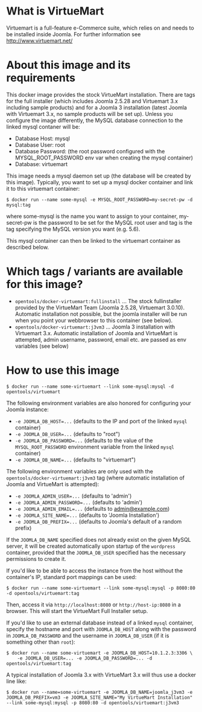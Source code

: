 # What is VirtueMart

Virtuemart is a full-feature e-Commerce suite, which relies on and needs to be installed inside Joomla. For further information see http://www.virtuemart.net/

# About this image and its requirements

This docker image provides the stock VirtueMart installation. There are tags for the full installer (which includes Joomla 2.5.28 and Virtuemart 3.x including sample products) and for a Joomla 3 installation (latest Joomla with Virtuemart 3.x, no sample products will be set up). 
Unless you configure the image differently, the MySQL database connection to the linked mysql contaner will be:
  - Database Host: mysql
  - Database User: root
  - Database Password: (the root password configured with the MYSQL_ROOT_PASSWORD env var when creating the mysql container)
  - Database: virtuemart

This image needs a mysql daemon set up (the database will be created by this image). Typically, you want to set up a mysql docker container and link it to this virtuemart container:

```console
$ docker run --name some-mysql -e MYSQL_ROOT_PASSWORD=my-secret-pw -d mysql:tag
```
where some-mysql is the name you want to assign to your container, my-secret-pw is the password to be set for the MySQL root user and tag is the tag specifying the MySQL version you want (e.g. 5.6).

This mysql container can then be linked to the virtuemart container as described below.

# Which tags / variants are available for this image?

  - `opentools/docker-virtuemart:fullinstall` ... The stock fullinstaller provided by the VirtueMart Team (Joomla 2.5.28, Virtuemart 3.0.10). Automatic installation not possible, but the joomla installer will be run when you point your webbrowser to this container (see below). 
  - `opentools/docker-virtuemart:j3vm3` ... Joomla 3 installation with Virtuemart 3.x. Automatic installation of Joomla and VirtueMart is attempted, admin username, password, email etc. are passed as env variables (see below)
# How to use this image


```console
$ docker run --name some-virtuemart --link some-mysql:mysql -d opentools/virtuemart
```

The following environment variables are also honored for configuring your Joomla instance:

-	`-e JOOMLA_DB_HOST=...` (defaults to the IP and port of the linked `mysql` container)
-	`-e JOOMLA_DB_USER=...` (defaults to "root")
-	`-e JOOMLA_DB_PASSWORD=...` (defaults to the value of the `MYSQL_ROOT_PASSWORD` environment variable from the linked `mysql` container)
-	`-e JOOMLA_DB_NAME=...` (defaults to "virtuemart")

The following environment variables are only used with the `opentools/docker-virtuemart:j3vm3` tag (where automatic installation of Joomla and VirtueMart is attempted):
-	`-e JOOMLA_ADMIN_USER=...` (defaults to 'admin')
-	`-e JOOMLA_ADMIN_PASSWORD=...` (defaults to 'admin')
-	`-e JOOMLA_ADMIN_EMAIL=...` (defaults to admin@example.com)
-	`-e JOOMLA_SITE_NAME=...` (defaults to 'Joomla Installation')
-	`-e JOOMLA_DB_PREFIX=...` (defaults to Joomla's default of a random prefix)

If the `JOOMLA_DB_NAME` specified does not already exist on the given MySQL server, it will be created automatically upon startup of the `wordpress` container, provided that the `JOOMLA_DB_USER` specified has the necessary permissions to create it.

If you'd like to be able to access the instance from the host without the container's IP, standard port mappings can be used:

```console
$ docker run --name some-virtuemart --link some-mysql:mysql -p 8080:80 -d opentools/virtuemart:tag
```

Then, access it via `http://localhost:8080` or `http://host-ip:8080` in a browser. This will start the VirtueMart Full Installer setup.

If you'd like to use an external database instead of a linked `mysql` container, specify the hostname and port with `JOOMLA_DB_HOST` along with the password in `JOOMLA_DB_PASSWORD` and the username in `JOOMLA_DB_USER` (if it is something other than `root`):

```console
$ docker run --name some-virtuemart -e JOOMLA_DB_HOST=10.1.2.3:3306 \
    -e JOOMLA_DB_USER=... -e JOOMLA_DB_PASSWORD=... -d opentools/virtuemart:tag
```

A typical installation of Joomla 3.x with VirtueMart 3.x will thus use a docker line like:
```console
$ docker run --name=some-virtuemart -e JOOMLA_DB_NAME=joomla_j3vm3 -e JOOMLA_DB_PREFIX=vm3 -e JOOMLA_SITE_NAME="My VirtueMart Installation" --link some-mysql:mysql -p 8080:80 -d opentools/virtuemart:j3vm3
```